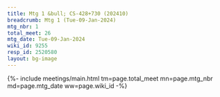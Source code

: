 ```yaml
---
title: Mtg 1 &bull; CS-428+730 (202410)
breadcrumb: Mtg 1 (Tue-09-Jan-2024)
mtg_nbr: 1
total_meet: 26
mtg_date: Tue-09-Jan-2024
wiki_id: 9255
resp_id: 2520580
layout: bg-image
---
```


{%- include meetings/main.html
    tm=page.total_meet
    mn=page.mtg_nbr
    md=page.mtg_date
    ww=page.wiki_id
-%}
